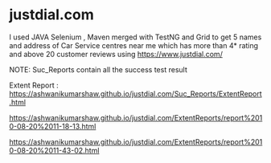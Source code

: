 # justdial.com

I used JAVA Selenium , Maven merged with TestNG and Grid to get 5 names and address of Car Service centres near me which has more than 4* rating and above 20 customer reviews using 
https://www.justdial.com/

NOTE: Suc_Reports contain all the success test result

Extent Report : https://ashwanikumarshaw.github.io/justdial.com/Suc_Reports/ExtentReport.html

https://ashwanikumarshaw.github.io/justdial.com/ExtentReports/report%2010-08-20%2011-18-13.html

https://ashwanikumarshaw.github.io/justdial.com/ExtentReports/report%2010-08-20%2011-43-02.html

